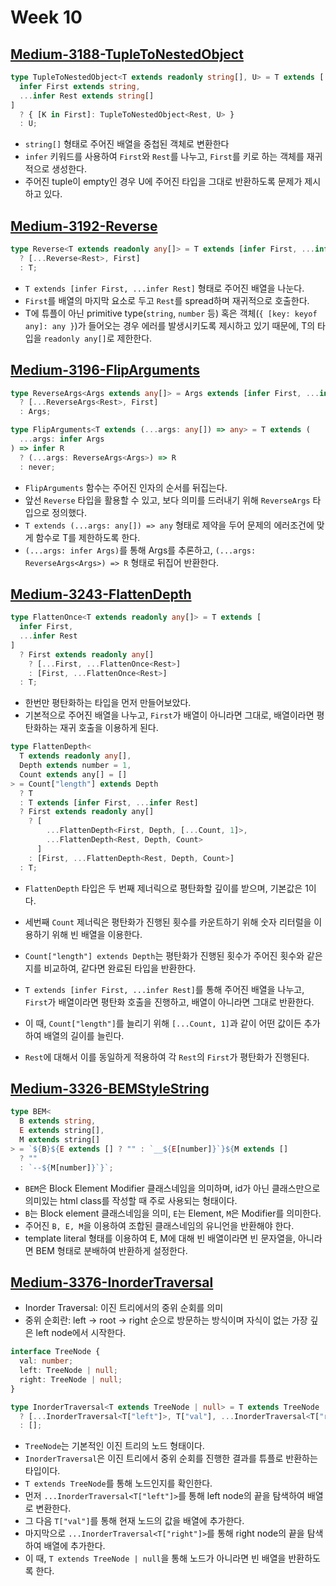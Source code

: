 # Week 10

## [Medium-3188-TupleToNestedObject](./medium/3188-tuple-to-nested-object.ts)

```ts
type TupleToNestedObject<T extends readonly string[], U> = T extends [
  infer First extends string,
  ...infer Rest extends string[]
]
  ? { [K in First]: TupleToNestedObject<Rest, U> }
  : U;
```

- `string[]` 형태로 주어진 배열을 중첩된 객체로 변환한다
- `infer` 키워드를 사용하여 `First`와 `Rest`를 나누고, `First`를 키로 하는 객체를 재귀적으로 생성한다.
- 주어진 tuple이 empty인 경우 U에 주어진 타입을 그대로 반환하도록 문제가 제시하고 있다.

## [Medium-3192-Reverse](./medium/3192-reverse.ts)

```ts
type Reverse<T extends readonly any[]> = T extends [infer First, ...infer Rest]
  ? [...Reverse<Rest>, First]
  : T;
```

- `T extends [infer First, ...infer Rest]` 형태로 주어진 배열을 나눈다.
- `First`를 배열의 마지막 요소로 두고 `Rest`를 spread하며 재귀적으로 호출한다.
- T에 튜플이 아닌 primitive type(`string`, `number` 등) 혹은 객체(`{ [key: keyof any]: any }`)가 들어오는 경우 에러를 발생시키도록 제시하고 있기 때문에, T의 타입을 `readonly any[]`로 제한한다.

## [Medium-3196-FlipArguments](./medium/3196-flip-arguments.ts)

```ts
type ReverseArgs<Args extends any[]> = Args extends [infer First, ...infer Rest]
  ? [...ReverseArgs<Rest>, First]
  : Args;

type FlipArguments<T extends (...args: any[]) => any> = T extends (
  ...args: infer Args
) => infer R
  ? (...args: ReverseArgs<Args>) => R
  : never;
```

- `FlipArguments` 함수는 주어진 인자의 순서를 뒤집는다.
- 앞선 `Reverse` 타입을 활용할 수 있고, 보다 의미를 드러내기 위해 `ReverseArgs` 타입으로 정의했다.
- `T extends (...args: any[]) => any` 형태로 제약을 두어 문제의 에러조건에 맞게 함수로 T를 제한하도록 한다.
- `(...args: infer Args)`를 통해 Args를 추론하고, `(...args: ReverseArgs<Args>) => R` 형태로 뒤집어 반환한다.

## [Medium-3243-FlattenDepth](./medium/3243-flatten-depth.ts)

```ts
type FlattenOnce<T extends readonly any[]> = T extends [
  infer First,
  ...infer Rest
]
  ? First extends readonly any[]
    ? [...First, ...FlattenOnce<Rest>]
    : [First, ...FlattenOnce<Rest>]
  : T;
```

- 한번만 평탄화하는 타입을 먼저 만들어보았다.
- 기본적으로 주어진 배열을 나누고, `First`가 배열이 아니라면 그대로, 배열이라면 평탄화하는 재귀 호출을 이용하게 된다.

```ts
type FlattenDepth<
  T extends readonly any[],
  Depth extends number = 1,
  Count extends any[] = []
> = Count["length"] extends Depth
  ? T
  : T extends [infer First, ...infer Rest]
  ? First extends readonly any[]
    ? [
        ...FlattenDepth<First, Depth, [...Count, 1]>,
        ...FlattenDepth<Rest, Depth, Count>
      ]
    : [First, ...FlattenDepth<Rest, Depth, Count>]
  : T;
```

- `FlattenDepth` 타입은 두 번째 제너릭으로 평탄화할 깊이를 받으며, 기본값은 1이다.
- 세번째 `Count` 제너릭은 평탄화가 진행된 횟수를 카운트하기 위해 숫자 리터럴을 이용하기 위해 빈 배열을 이용한다.

- `Count["length"] extends Depth`는 평탄화가 진행된 횟수가 주어진 횟수와 같은지를 비교하여, 같다면 완료된 타입을 반환한다.
- `T extends [infer First, ...infer Rest]`를 통해 주어진 배열을 나누고, `First`가 배열이라면 평탄화 호출을 진행하고, 배열이 아니라면 그대로 반환한다.
- 이 때, `Count["length"]`를 늘리기 위해 `[...Count, 1]`과 같이 어떤 값이든 추가하여 배열의 길이를 늘린다.
- `Rest`에 대해서 이를 동일하게 적용하여 각 `Rest`의 `First`가 평탄화가 진행된다.

## [Medium-3326-BEMStyleString](./medium/3326-bem-style-string.ts)

```ts
type BEM<
  B extends string,
  E extends string[],
  M extends string[]
> = `${B}${E extends [] ? "" : `__${E[number]}`}${M extends []
  ? ""
  : `--${M[number]}`}`;
```

- `BEM`은 Block Element Modifier 클래스네임을 의미하며, id가 아닌 클래스만으로 의미있는 html class를 작성할 때 주로 사용되는 형태이다.
- `B`는 Block element 클래스네임을 의미, `E`는 Element, `M`은 Modifier를 의미한다.
- 주어진 `B, E, M`을 이용하여 조합된 클래스네임의 유니언을 반환해야 한다.
- template literal 형태를 이용하여 E, M에 대해 빈 배열이라면 빈 문자열을, 아니라면 BEM 형태로 분배하여 반환하게 설정한다.

## [Medium-3376-InorderTraversal](./medium/3376-inorder-traversal.ts)

- Inorder Traversal: 이진 트리에서의 중위 순회를 의미
- 중위 순회란: left -> root -> right 순으로 방문하는 방식이며 자식이 없는 가장 깊은 left node에서 시작한다.

```ts
interface TreeNode {
  val: number;
  left: TreeNode | null;
  right: TreeNode | null;
}

type InorderTraversal<T extends TreeNode | null> = T extends TreeNode
  ? [...InorderTraversal<T["left"]>, T["val"], ...InorderTraversal<T["right"]>]
  : [];
```

- `TreeNode`는 기본적인 이진 트리의 노드 형태이다.
- `InorderTraversal`은 이진 트리에서 중위 순회를 진행한 결과를 튜플로 반환하는 타입이다.
- `T extends TreeNode`를 통해 노드인지를 확인한다.
- 먼저 `...InorderTraversal<T["left"]>`를 통해 left node의 끝을 탐색하여 배열로 변환한다.
- 그 다음 `T["val"]`를 통해 현재 노드의 값을 배열에 추가한다.
- 마지막으로 `...InorderTraversal<T["right"]>`를 통해 right node의 끝을 탐색하여 배열에 추가한다.
- 이 때, `T extends TreeNode | null`을 통해 노드가 아니라면 빈 배열을 반환하도록 한다.

